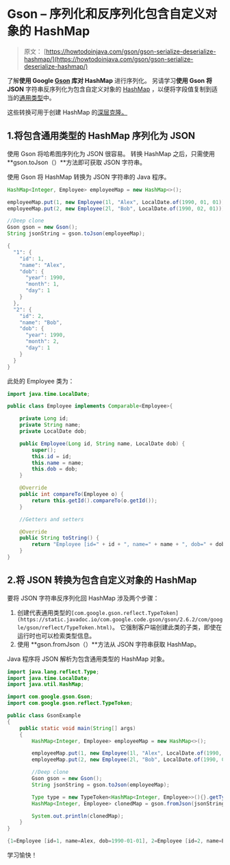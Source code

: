 # Gson – 序列化和反序列化包含自定义对象的 HashMap

> 原文： [https://howtodoinjava.com/gson/gson-serialize-deserialize-hashmap/](https://howtodoinjava.com/gson/gson-serialize-deserialize-hashmap/)

了解**使用 Google [Gson](https://howtodoinjava.com/apache-commons/google-gson-tutorial-convert-java-object-to-from-json/) 库对 HashMap** 进行序列化。 另请学习**使用 Gson 将 JSON** 字符串反序列化为包含自定义对象的 [HashMap](https://howtodoinjava.com/java-hashmap/) ，以便将字段值复制到适当的[通用类型](https://howtodoinjava.com/java/generics/complete-java-generics-tutorial/)中。

这些转换可用于创建 HashMap 的[深层克隆。](https://howtodoinjava.com/java/collections/hashmap/shallow-deep-copy-hashmap/)

## 1.将包含通用类型的 HashMap 序列化为 JSON

使用 Gson 将哈希图序列化为 JSON 很容易。 转换 HashMap 之后，只需使用 **gson.toJson（）**方法即可获取 JSON 字符串。

使用 Gson 将 HashMap 转换为 JSON 字符串的 Java 程序。

```java
HashMap<Integer, Employee> employeeMap = new HashMap<>();

employeeMap.put(1, new Employee(1l, "Alex", LocalDate.of(1990, 01, 01)));
employeeMap.put(2, new Employee(2l, "Bob", LocalDate.of(1990, 02, 01)));

//Deep clone
Gson gson = new Gson();
String jsonString = gson.toJson(employeeMap);

```

```java
{
  "1": {
    "id": 1,
    "name": "Alex",
    "dob": {
      "year": 1990,
      "month": 1,
      "day": 1
    }
  },
  "2": {
    "id": 2,
    "name": "Bob",
    "dob": {
      "year": 1990,
      "month": 2,
      "day": 1
    }
  }
}

```

此处的 Employee 类为：

```java
import java.time.LocalDate;

public class Employee implements Comparable<Employee>{

    private Long id;
    private String name;
    private LocalDate dob;

    public Employee(Long id, String name, LocalDate dob) {
        super();
        this.id = id;
        this.name = name;
        this.dob = dob;
    }

    @Override
    public int compareTo(Employee o) {
        return this.getId().compareTo(o.getId());
    }

    //Getters and setters

    @Override
    public String toString() {
        return "Employee [id=" + id + ", name=" + name + ", dob=" + dob + "]";
    }
}

```

## 2.将 JSON 转换为包含自定义对象的 HashMap

要将 JSON 字符串反序列化回 HashMap 涉及两个步骤：

1.  创建代表通用类型的`[com.google.gson.reflect.TypeToken](https://static.javadoc.io/com.google.code.gson/gson/2.6.2/com/google/gson/reflect/TypeToken.html)`。 它强制客户端创建此类的子类，即使在运行时也可以检索类型信息。
2.  使用 **gson.fromJson（）**方法从 JSON 字符串获取 HashMap。

Java 程序将 JSON 解析为包含通用类型的 HashMap 对象。

```java
import java.lang.reflect.Type;
import java.time.LocalDate;
import java.util.HashMap;

import com.google.gson.Gson;
import com.google.gson.reflect.TypeToken;

public class GsonExample 
{
    public static void main(String[] args) 
    {
        HashMap<Integer, Employee> employeeMap = new HashMap<>();

        employeeMap.put(1, new Employee(1l, "Alex", LocalDate.of(1990, 01, 01)));
        employeeMap.put(2, new Employee(2l, "Bob", LocalDate.of(1990, 02, 01)));

        //Deep clone
        Gson gson = new Gson();
        String jsonString = gson.toJson(employeeMap);

        Type type = new TypeToken<HashMap<Integer, Employee>>(){}.getType();
        HashMap<Integer, Employee> clonedMap = gson.fromJson(jsonString, type); 

        System.out.println(clonedMap);
    }
}

```

```java
{1=Employee [id=1, name=Alex, dob=1990-01-01], 2=Employee [id=2, name=Bob, dob=1990-02-01]}

```

学习愉快！
